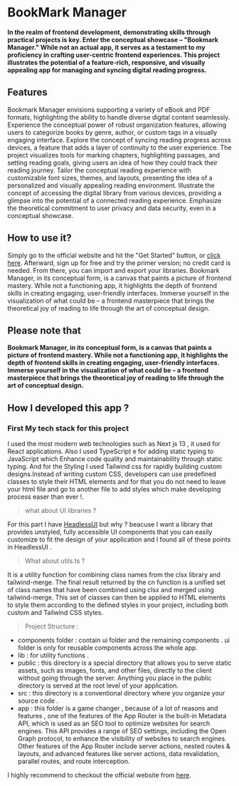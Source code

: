 # BookMark Manager

**In the realm of frontend development, demonstrating skills through practical projects is key. Enter the conceptual showcase – "Bookmark Manager." While not an actual app, it serves as a testament to my proficiency in crafting user-centric frontend experiences. This project illustrates the potential of a feature-rich, responsive, and visually appealing app for managing and syncing digital reading progress.**

## Features

Bookmark Manager envisions supporting a variety of eBook and PDF formats, highlighting the ability to handle diverse digital content seamlessly. Experience the conceptual power of robust organization features, allowing users to categorize books by genre, author, or custom tags in a visually engaging interface. Explore the concept of syncing reading progress across devices, a feature that adds a layer of continuity to the user experience. The project visualizes tools for marking chapters, highlighting passages, and setting reading goals, giving users an idea of how they could track their reading journey. Tailor the conceptual reading experience with customizable font sizes, themes, and layouts, presenting the idea of a personalized and visually appealing reading environment. Illustrate the concept of accessing the digital library from various devices, providing a glimpse into the potential of a connected reading experience. Emphasize the theoretical commitment to user privacy and data security, even in a conceptual showcase.

## How to use it?

Simply go to the official website and hit the "Get Started" button, or [click here](#). Afterward, sign up for free and try the primer version; no credit card is needed. From there, you can import and export your libraries. Bookmark Manager, in its conceptual form, is a canvas that paints a picture of frontend mastery. While not a functioning app, it highlights the depth of frontend skills in creating engaging, user-friendly interfaces. Immerse yourself in the visualization of what could be – a frontend masterpiece that brings the theoretical joy of reading to life through the art of conceptual design.

## Please note that

**Bookmark Manager, in its conceptual form, is a canvas that paints a picture of frontend mastery. While not a functioning app, it highlights the depth of frontend skills in creating engaging, user-friendly interfaces. Immerse yourself in the visualization of what could be – a frontend masterpiece that brings the theoretical joy of reading to life through the art of conceptual design.**

## How I developed this app ?

### First My tech stack for this project

I used the most modern web technologies such as Next js 13 , it used  for React applications. Also I used TypeScript e for adding static typing to JavaScript which Enhance code quality and maintainability through static typing. And for the Styling I used Tailwind css for rapidly building custom designs.Instead of writing custom CSS, developers can use predefined classes to style their HTML elements and for that you do not need to leave your html file and go to another file to add styles which make developing process easer than ever !.

> what about UI libraries ?

For this part I have [HeadlessUI](https://headlessui.com/) but why ? beacuse I want a library that provides unstyled, fully accessible UI components that you can easily customize to fit the design of your application and I found all of these points in HeadlessUI .

> What about utils.ts ?

It is a utility function for combining class names from the clsx library and tailwind-merge.
The final result returned by the cn function is a unified set of class names that have been combined using clsx and merged using tailwind-merge. This set of classes can then be applied to HTML elements to style them according to the defined styles in your project, including both custom and Tailwind CSS styles.

> Project Structure :

- components folder : contain ui folder and the remaining components . ui folder is only for reusable components across the whole app.
- lib : for utility functions .
- public : this  directory is a special directory that allows you to serve static assets, such as images, fonts, and other files, directly to the client without going through the server. Anything you place in the public directory is served at the root level of your application.
- src : this directory is a conventional directory where you organize your source code .
- app : this folder is a game changer , because of a lot of reasons and features  , one of the features of the App Router is the built-in Metadata API, which is used as an SEO tool to optimize websites for search engines. This API provides a range of SEO settings, including the Open Graph protocol, to enhance the visibility of websites to search engines. Other features of the App Router include server actions, nested routes & layouts, and advanced features like server actions, data revalidation, parallel routes, and route interception.

I highly recommend to checkout the official website from [here](https://nextjs.org/).
